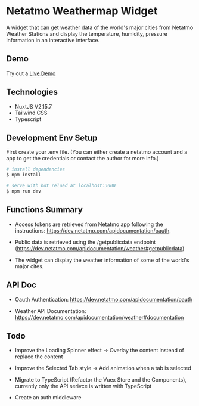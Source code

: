 # Netatmo Weathermap Widget
A widget that can get weather data of the world's major cities from Netatmo Weather Stations and display the temperature, humidity, pressure information in an interactive interface.


## Demo
Try out a <a href="https://netatmo-weathermap-widget.herokuapp.com/">Live Demo</a>


## Technologies
* NuxtJS V2.15.7
* Tailwind CSS
* Typescript


## Development Env Setup
First create your .env file. (You can either create a netatmo account and a app to get the credentials or contact the author for more info.)

```bash
# install dependencies
$ npm install

# serve with hot reload at localhost:3000
$ npm run dev
```


## Functions Summary
* Access tokens are retrieved from Netatmo app following the instructions: https://dev.netatmo.com/apidocumentation/oauth.

* Public data is retrieved using the /getpublicdata endpoint  (https://dev.netatmo.com/apidocumentation/weather#getpublicdata)

* The widget can display the weather information of some of the world's major cites.


## API Doc
* Oauth Authentication: https://dev.netatmo.com/apidocumentation/oauth

* Weather API Documentation: https://dev.netatmo.com/apidocumentation/weather#documentation


## Todo
* Improve the Loading Spinner effect -> Overlay the content instead of replace the content

* Improve the Selected Tab style -> Add animation when a tab is selected

* Migrate to TypeScript (Refactor the Vuex Store and the Components), currently only the API serivce is written with TypeScript

* Create an auth middleware